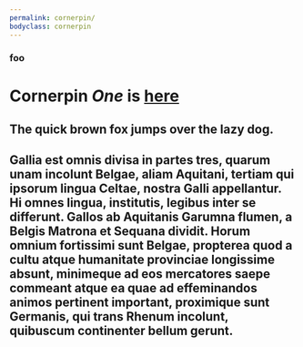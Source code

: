 ```yaml
---
permalink: cornerpin/
bodyclass: cornerpin
---
```

### foo

# **Corner**pin _One_ is [here](#)
## The quick brown fox jumps over the lazy dog.

## Gallia est omnis divisa in partes tres, quarum unam incolunt Belgae, aliam Aquitani, tertiam qui ipsorum lingua Celtae, nostra Galli appellantur. Hi omnes lingua, institutis, legibus inter se differunt. Gallos ab Aquitanis Garumna flumen, a Belgis Matrona et Sequana dividit. Horum omnium fortissimi sunt Belgae, propterea quod a cultu atque humanitate provinciae longissime absunt, minimeque ad eos mercatores saepe commeant atque ea quae ad effeminandos animos pertinent important, proximique sunt Germanis, qui trans Rhenum incolunt, quibuscum continenter bellum gerunt. 